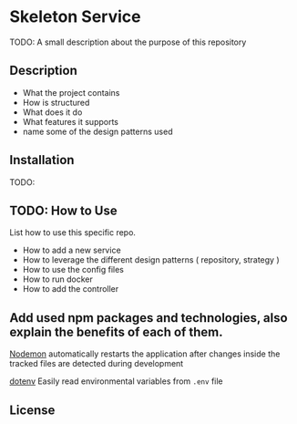 # Skeleton Service
TODO: A small description about the purpose of this repository

## Description 
- What the project contains
- How is structured
- What does it do 
- What features it supports
- name some of the design patterns used

## Installation

TODO: 

## TODO: How to Use
List how to use this specific repo. 
- How to add a new service
- How to leverage the different design patterns ( repository, strategy )
- How to use the config files
- How to run docker
- How to add the controller



## Add used npm packages and technologies, also explain the benefits of each of them.



[Nodemon](https://www.npmjs.com/package/nodemon) automatically restarts the application after changes inside the tracked files are detected during 
development

[dotenv](https://www.npmjs.com/package/dotenv)  Easily read environmental variables from `.env` file



## License 